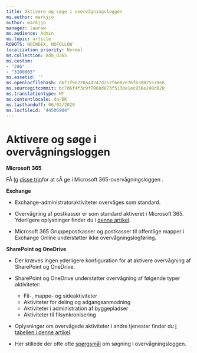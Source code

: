 ```yaml
---
title: Aktivere og søge i overvågningsloggen
ms.author: markjjo
author: markjjo
manager: lauraw
ms.audience: Admin
ms.topic: article
ROBOTS: NOINDEX, NOFOLLOW
localization_priority: Normal
ms.collection: Adm_O365
ms.custom:
- "286"
- "3100005"
ms.assetid: ''
ms.openlocfilehash: d6f1f96220a44247d217f6e82e76fb38875578e8
ms.sourcegitcommit: bc7d6f4f3c9f7060d073f5130e1ec856e248d020
ms.translationtype: MT
ms.contentlocale: da-DK
ms.lasthandoff: 06/02/2020
ms.locfileid: "44506984"
---
```

# <a name="enable-and-search-the-audit-log"></a>Aktivere og søge i overvågningsloggen

**Microsoft 365**

FÃ ̧lg [disse trin](https://docs.microsoft.com/microsoft-365/compliance/search-the-audit-log-in-security-and-compliance#search-the-audit-log)for at sÃ ̧ge i Microsoft 365-overvågningsloggen .

**Exchange**

- Exchange-administratoraktiviteter overvåges som standard.

- Overvågning af postkasser er som standard aktiveret i Microsoft 365. Yderligere oplysninger finder du i [denne artikel](https://docs.microsoft.com/microsoft-365/compliance/enable-mailbox-auditing).

- Microsoft 365 Gruppepostkasser og postkasser til offentlige mapper i Exchange Online understøtter ikke overvågningslogføring.

**SharePoint og OneDrive**

- Der kræves ingen yderligere konfiguration for at aktivere overvågning af SharePoint og OneDrive.

- SharePoint og OneDrive understøtter overvågning af følgende typer aktiviteter:

    - Fil-, mappe- og sideaktiviteter
    - Aktiviteter for deling og adgangsanmodning
    - Aktiviteter i administration af byggepladser
    - Aktiviteter til filsynkronisering

- Oplysninger om overvågede aktiviteter i andre tjenester finder du [i tabellen i denne artikel](https://docs.microsoft.com/microsoft-365/compliance/search-the-audit-log-in-security-and-compliance#audited-activities).

- Her stillede der ofte ofte [spørgsmål](https://docs.microsoft.com/microsoft-365/compliance/search-the-audit-log-in-security-and-compliance#frequently-asked-questions) om søgning i overvågningsloggen.